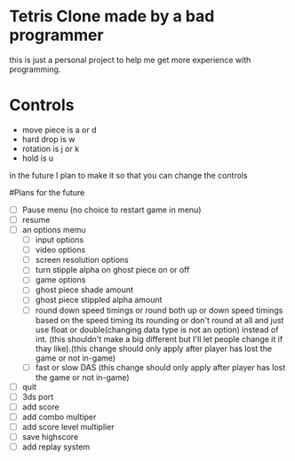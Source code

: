 # Tetris Clone made by a bad programmer

this is just a personal project to help me get more experience with programming.

# Controls
* move piece is a or d
* hard drop is w
* rotation is j or k
* hold is u

in the future I plan to make it so that you can change the controls

#Plans for the future
- [ ] Pause menu (no choice to restart game in menu)
 - [ ] resume
 - [ ]  an options memu
    - [ ]  input options
    - [ ]  video options
      - [ ]  screen resolution options
      - [ ]  turn stipple alpha on ghost piece on or off
    - [ ]  game options
      - [ ]  ghost piece shade amount
      - [ ]  ghost piece stippled alpha amount
      - [ ]  round down speed timings or round both up or down speed timings based on the speed timing its rounding or don't round at all and just use float or double(changing data type is not an option) instead of int. (this shouldn't make a big different but I'll let people change it if thay like).(this change should only apply after player has lost the game or not in-game)
      - [ ]  fast or slow DAS (this change should only apply after player has lost the game or not in-game)
 - [ ] quit
- [ ] 3ds port
- [ ]  add score
  - [ ]  add combo multiper
  - [ ]  add score level multiplier
  - [ ]  save highscore
- [ ]  add replay system

